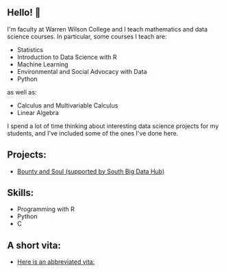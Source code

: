 ## Hello! 👋  

I'm faculty at Warren Wilson College and I teach mathematics and data science courses.  In particular, some courses I teach are:

  + Statistics
  + Introduction to Data Science with R
  + Machine Learning
  + Environmental and Social Advocacy with Data
  + Python

as well as:

  +  Calculus and Multivariable Calculus
  +  Linear Algebra

I spend a lot of time thinking about interesting data science projects for my students, and I've included some of the ones I've done here.

## Projects: 

  + [Bounty and Soul (supported by South Big Data Hub)](hrosson/repository#1)

## Skills:

 + Programming with R
 + Python
 + C

## A short vita:

  + [Here is an abbreviated vita:](vita.pdf)

<!--
**hrosson/hrosson** is a ✨ _special_ ✨ repository because its `README.md` (this file) appears on your GitHub profile.

Here are some ideas to get you started:

- 🔭 I’m currently working on ...
- 🌱 I’m currently learning ...
- 👯 I’m looking to collaborate on ...
- 🤔 I’m looking for help with ...
- 💬 Ask me about ...
- 📫 How to reach me: ...
- 😄 Pronouns: ...
- ⚡ Fun fact: ...
-->
